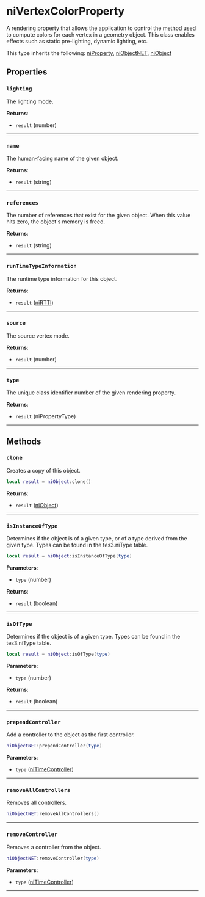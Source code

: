 # niVertexColorProperty

A rendering property that allows the application to control the method used to compute colors for each vertex in a geometry object.  This class enables effects such as static pre-lighting, dynamic lighting, etc.

This type inherits the following: [niProperty](../../types/niProperty), [niObjectNET](../../types/niObjectNET), [niObject](../../types/niObject)
## Properties

### `lighting`

The lighting mode.

**Returns**:

* `result` (number)

***

### `name`

The human-facing name of the given object.

**Returns**:

* `result` (string)

***

### `references`

The number of references that exist for the given object. When this value hits zero, the object's memory is freed.

**Returns**:

* `result` (string)

***

### `runTimeTypeInformation`

The runtime type information for this object.

**Returns**:

* `result` ([niRTTI](../../types/niRTTI))

***

### `source`

The source vertex mode.

**Returns**:

* `result` (number)

***

### `type`

The unique class identifier number of the given rendering property.

**Returns**:

* `result` (niPropertyType)

***

## Methods

### `clone`

Creates a copy of this object.

```lua
local result = niObject:clone()
```

**Returns**:

* `result` ([niObject](../../types/niObject))

***

### `isInstanceOfType`

Determines if the object is of a given type, or of a type derived from the given type. Types can be found in the tes3.niType table.

```lua
local result = niObject:isInstanceOfType(type)
```

**Parameters**:

* `type` (number)

**Returns**:

* `result` (boolean)

***

### `isOfType`

Determines if the object is of a given type. Types can be found in the tes3.niType table.

```lua
local result = niObject:isOfType(type)
```

**Parameters**:

* `type` (number)

**Returns**:

* `result` (boolean)

***

### `prependController`

Add a controller to the object as the first controller.

```lua
niObjectNET:prependController(type)
```

**Parameters**:

* `type` ([niTimeController](../../types/niTimeController))

***

### `removeAllControllers`

Removes all controllers.

```lua
niObjectNET:removeAllControllers()
```

***

### `removeController`

Removes a controller from the object.

```lua
niObjectNET:removeController(type)
```

**Parameters**:

* `type` ([niTimeController](../../types/niTimeController))

***

